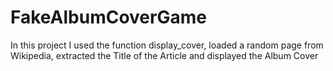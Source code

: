 # FakeAlbumCoverGame
In this project I used the function display_cover, loaded a random page from Wikipedia, extracted the Title of the Article and displayed the Album Cover
